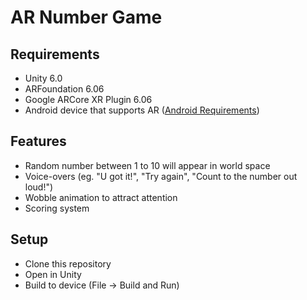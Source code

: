 # AR Number Game

## Requirements
- Unity 6.0
- ARFoundation 6.06
- Google ARCore XR Plugin 6.06
- Android device that supports AR ([Android Requirements](https://developers.google.com/ar/devices))

## Features
- Random number between 1 to 10 will appear in world space
- Voice-overs (eg. "U got it!", "Try again", "Count to the number out loud!")
- Wobble animation to attract attention
- Scoring system

## Setup
- Clone this repository
- Open in Unity
- Build to device (File -> Build and Run)

